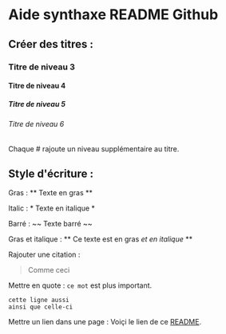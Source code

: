# Aide synthaxe README Github

## Créer des titres :

### Titre de niveau 3
#### Titre de niveau 4
##### Titre de niveau 5
###### Titre de niveau 6

Chaque # rajoute un niveau supplémentaire au titre.

## Style d'écriture :

Gras :              ** Texte en gras **

Italic :             * Texte en italique *

Barré :             ~~ Texte barré ~~

Gras et italique :  ** Ce texte est en gras _et en italique_ **

Rajouter une citation :
> Comme ceci

Mettre en quote :
`ce mot` est plus important.

```
cette ligne aussi
ainsi que celle-ci
```

Mettre un lien dans une page : 
Voiçi le lien de ce [README](https://github.com/Sigri44/Tutoriels/blob/master/tuto-aide-synthaxe-github.md).

